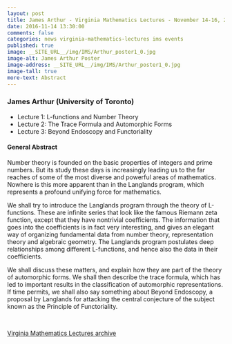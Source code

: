 ```yaml
---
layout: post
title: James Arthur - Virginia Mathematics Lectures - November 14-16, 2016
date: 2016-11-14 13:30:00
comments: false
categories: news virginia-mathematics-lectures ims events
published: true
image: __SITE_URL__/img/IMS/Arthur_poster1_0.jpg
image-alt: James Arthur Poster
image-address: __SITE_URL__/img/IMS/Arthur_poster1_0.jpg
image-tall: true
more-text: Abstract
---
```


<h3 class="mt-3 mb-4">James Arthur (University of Toronto)</h3>

- Lecture 1: L-functions and Number Theory
- Lecture 2: The Trace Formula and Automorphic Forms
- Lecture 3: Beyond Endoscopy and Functoriality

<!--more-->

#### General Abstract

Number theory is founded on the basic properties of integers and prime numbers. But its study these days is increasingly leading us to the far reaches of some of the most diverse and powerful areas of mathematics. Nowhere is this more apparent than in the Langlands program, which represents a profound unifying force for mathematics.

We shall try to introduce the Langlands program through the theory of L-functions. These are infinite series that look like the famous Riemann zeta function, except that they have nontrivial coefficients. The information that goes into the coefficients is in fact very interesting, and gives an elegant way of organizing fundamental data from number theory, representation theory and algebraic geometry. The Langlands program postulates deep relationships among different L-functions, and hence also the data in their coefficients.

We shall discuss these matters, and explain how they are part of the theory of automorphic forms. We shall then describe the trace formula, which has led to important results in the classification of automorphic representations. If time permits, we shall also say something about Beyond Endoscopy, a proposal by Langlands for attacking the central conjecture of the subject known as the Principle of Functoriality.

<br>

[Virginia Mathematics Lectures archive]({{site.url}}/ims/lectures)
